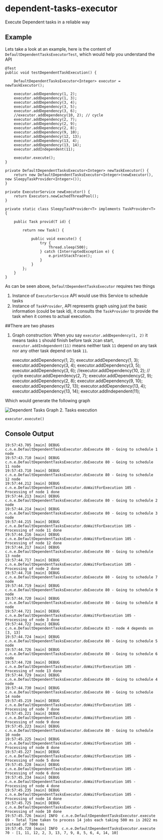 # dependent-tasks-executor
Execute Dependent tasks in a reliable way

## Example
Lets take a look at an example, here is the content of `DefaultDependentTasksExecutorTest`, which would help you understand the API
   

	@Test
	public void testDependentTaskExecution() {

		DefaultDependentTasksExecutor<Integer> executor = newTaskExecutor();

        executor.addDependency(1, 2);
        executor.addDependency(1, 3);
        executor.addDependency(3, 4);
        executor.addDependency(3, 5);
        executor.addDependency(3, 6);
        //executor.addDependency(10, 2); // cycle
        executor.addDependency(2, 7);
        executor.addDependency(2, 9);
        executor.addDependency(2, 8);
        executor.addDependency(9, 10);
        executor.addDependency(12, 13);
        executor.addDependency(13, 4);
        executor.addDependency(13, 14);
        executor.addIndependent(11);

        executor.execute();
	}

	private DefaultDependentTasksExecutor<Integer> newTaskExecutor() {
		return new DefaultDependentTasksExecutor<Integer>(newExecutor(), new SleepyTaskProvider<Integer>());
	}

	private ExecutorService newExecutor() {
		return Executors.newCachedThreadPool();
	}

	private static class SleepyTaskProvider<T> implements TaskProvider<T> {

		public Task provid(T id) {

			return new Task() {

				public void execute() {
					try {
						Thread.sleep(500);
					} catch (InterruptedException e) {
						e.printStackTrace();
					}
				}
			};
		}		
	}

As can be seen above, `DefaultDependentTasksExecutor` requires two things
1. Instance of `ExecutorService` API would use this Service to schedule tasks
2. Instance of `TaskProvider`, API represents graph using just the basic information (could be task id), it consults the `TaskProvider` to provide the task when it comes to actual execution.

##There are two phases

1. Graph construction: When you say `executor.addDependency(1, 2)` it means tasks `1` should finish before task `2`can start, `executor.addIndependent(11)` means neither task `11` depend on any task nor any other task depend on task `11`.

    
	executor.addDependency(1, 2);
    executor.addDependency(1, 3);
    executor.addDependency(3, 4);
    executor.addDependency(3, 5);
    executor.addDependency(3, 6);
    //executor.addDependency(10, 2); // cycle
    executor.addDependency(2, 7);
    executor.addDependency(2, 9);
    executor.addDependency(2, 8);
    executor.addDependency(9, 10);
    executor.addDependency(12, 13);
    executor.addDependency(13, 4);
    executor.addDependency(13, 14);
    executor.addIndependent(11);
    
Which would generate the following graph

![Dependent Tasks Graph](http://s29.postimg.org/fhnct6wjr/dependent_tasks_graph.png)
2. Tasks execution
    
	executor.execute()
   
## Console Output

    
    19:57:43.705 [main] DEBUG c.n.e.DefaultDependentTasksExecutor.doExecute 80 - Going to schedule 1 node
    19:57:43.710 [main] DEBUG c.n.e.DefaultDependentTasksExecutor.doExecute 80 - Going to schedule 11 node
    19:57:43.710 [main] DEBUG c.n.e.DefaultDependentTasksExecutor.doExecute 80 - Going to schedule 12 node
    19:57:44.212 [main] DEBUG c.n.e.DefaultDependentTasksExecutor.doWaitForExecution 105 - Processing of node 1 done
    19:57:44.213 [main] DEBUG c.n.e.DefaultDependentTasksExecutor.doExecute 80 - Going to schedule 2 node
    19:57:44.214 [main] DEBUG c.n.e.DefaultDependentTasksExecutor.doExecute 80 - Going to schedule 3 node
    19:57:44.215 [main] DEBUG c.n.e.DefaultDependentTasksExecutor.doWaitForExecution 105 - Processing of node 11 done
    19:57:44.216 [main] DEBUG c.n.e.DefaultDependentTasksExecutor.doWaitForExecution 105 - Processing of node 12 done
    19:57:44.217 [main] DEBUG c.n.e.DefaultDependentTasksExecutor.doExecute 80 - Going to schedule 13 node
    19:57:44.717 [main] DEBUG c.n.e.DefaultDependentTasksExecutor.doWaitForExecution 105 - Processing of node 2 done
    19:57:44.718 [main] DEBUG c.n.e.DefaultDependentTasksExecutor.doExecute 80 - Going to schedule 7 node
    19:57:44.719 [main] DEBUG c.n.e.DefaultDependentTasksExecutor.doExecute 80 - Going to schedule 9 node
    19:57:44.720 [main] DEBUG c.n.e.DefaultDependentTasksExecutor.doExecute 80 - Going to schedule 8 node
    19:57:44.721 [main] DEBUG c.n.e.DefaultDependentTasksExecutor.doWaitForExecution 105 - Processing of node 3 done
    19:57:44.722 [main] DEBUG c.n.e.DefaultDependentTasksExecutor.doExecute 83 - node 4 depends on [3, 13]
    19:57:44.724 [main] DEBUG c.n.e.DefaultDependentTasksExecutor.doExecute 80 - Going to schedule 5 node
    19:57:44.726 [main] DEBUG c.n.e.DefaultDependentTasksExecutor.doExecute 80 - Going to schedule 6 node
    19:57:44.728 [main] DEBUG c.n.e.DefaultDependentTasksExecutor.doWaitForExecution 105 - Processing of node 13 done
    19:57:44.729 [main] DEBUG c.n.e.DefaultDependentTasksExecutor.doExecute 80 - Going to schedule 4 node
    19:57:44.730 [main] DEBUG c.n.e.DefaultDependentTasksExecutor.doExecute 80 - Going to schedule 14 node
    19:57:45.219 [main] DEBUG c.n.e.DefaultDependentTasksExecutor.doWaitForExecution 105 - Processing of node 7 done
    19:57:45.221 [main] DEBUG c.n.e.DefaultDependentTasksExecutor.doWaitForExecution 105 - Processing of node 9 done
    19:57:45.223 [main] DEBUG c.n.e.DefaultDependentTasksExecutor.doExecute 80 - Going to schedule 10 node
    19:57:45.225 [main] DEBUG c.n.e.DefaultDependentTasksExecutor.doWaitForExecution 105 - Processing of node 8 done
    19:57:45.227 [main] DEBUG c.n.e.DefaultDependentTasksExecutor.doWaitForExecution 105 - Processing of node 5 done
    19:57:45.228 [main] DEBUG c.n.e.DefaultDependentTasksExecutor.doWaitForExecution 105 - Processing of node 6 done
    19:57:45.234 [main] DEBUG c.n.e.DefaultDependentTasksExecutor.doWaitForExecution 105 - Processing of node 4 done
    19:57:45.235 [main] DEBUG c.n.e.DefaultDependentTasksExecutor.doWaitForExecution 105 - Processing of node 14 done
    19:57:45.725 [main] DEBUG c.n.e.DefaultDependentTasksExecutor.doWaitForExecution 105 - Processing of node 10 done
    19:57:45.726 [main] INFO  c.n.e.DefaultDependentTasksExecutor.execute 69 - Total Time taken to process 14 jobs each taking 500 ms is 2022 ms instead of 7000 ms
    19:57:45.728 [main] INFO  c.n.e.DefaultDependentTasksExecutor.execute 70 - [1, 11, 12, 2, 3, 13, 7, 9, 8, 5, 6, 4, 14, 10]


